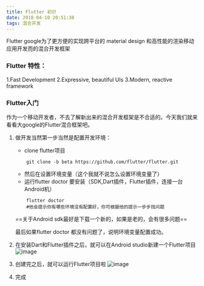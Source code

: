 ```yaml
---
title: Flutter 初识
date: 2018-04-10 20:51:38
tags: 混合开发
---
```


Flutter google为了更方便的实现跨平台的 material design 和高性能的渲染移动应用开发而的混合开发框架
### Flutter 特性：
1.Fast Development
2.Expressive, beautiful UIs
3.Modern, reactive framework

### Flutter入门

作为一个移动开发者，不去了解新出来的混合开发框架是不合适的。今天我们就来看看大google的Flutter混合框架吧。

1. 做开发当然第一步当然是配置开发环境：
    + clone flutter项目
    ```
        git clone -b beta https://github.com/flutter/flutter.git
    ```
    + 然后在设置环境变量（这个我就不说怎么设置环境变量了）
    + 运行flutter doctor 要安装（SDK,Dart插件，Flutter插件，连接一台Android机）
    ```
        flutter doctor
        #他会提示你有哪些环境没有配置好，你可根据他的提示一步步找问题
    ```
    ==关于Android sdk最好是下载一个新的，如果是老的，会有很多问题==
    
    最后如果flutter doctor 都没有问题了，说明环境变量配置成功。
    
2. 在安装Dart和Flutter插件之后，就可以在Android studio新建一个Flutter项目
![image](https://www.wl52056.top/images/flutter_blog_back34123.png)

3. 创建完之后，就可以运行Flutter项目啦
   ![image](https://www.wl52056.top/images/blog_flutter_backq34134.png)

4. 完成